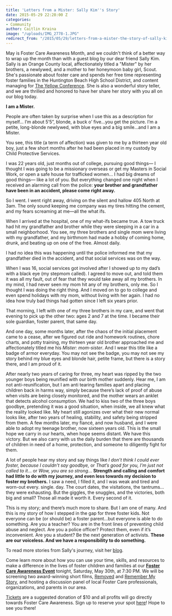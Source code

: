 ```yaml
---
title: 'Letters from a Mister: Sally Kim''s Story'
date: 2015-05-29 22:28:00 Z
categories:
- Community
author: Caitlin Kraina
image: "/uploads/IMG_2778-1.JPG"
redirect_from: "/2015/05/29/letters-from-a-mister-the-story-of-sally-kim/"
---
```


May is Foster Care Awareness Month, and we couldn't think of a better way to wrap up the month than with a guest blog by our dear friend Sally Kim. Sally is an Orange County local, affectionately titled a "Mister" by her brothers, a newlywed, and a mother to her honeymoon baby girl, Scout. She's passionate about foster care and spends her free time representing foster families in the Huntington Beach High School District, and content managing for [The Yellow Conference](http://yellowconference.com). She is also a wonderful story teller, and we are thrilled and honored to have her share her story with you all on our blog today.

<!-- more -->

**I am a Mister.** 

People are often taken by surprise when I use this as a description for myself… I’m about 5’5”, blonde, a buck o’ five…you get the picture. I’m a petite, long-blonde newlywed, with blue eyes and a big smile…and I am a Mister. 

You see, this title (a term of affection) was given to me by a thirteen year old boy, just a few short months after he had been placed in my custody by Child Protective Services. 

I was 22 years old, just months out of college, pursuing good things— I thought I was going to be a missionary overseas or get my Masters in Social Work, or open a safe house for trafficked women… I had big dreams of good things— like a lot of you. But everything changed one night when I received an alarming call from the police: **your brother and grandfather have been in an accident, please come right away.**

So I went. I went right away, driving on the silent and hallow 405 North at 3am. The only sound keeping me company was my tires hitting the cement, and my fears screaming at me—all the what ifs. 

When I arrived at the hospital, one of my what-ifs became true. A tow truck had hit my grandfather and brother while they were sleeping in a car in a small neighborhood. You see, my three brothers and single mom were living with my grandfather, and my birthmom had made a hobby of coming home, drunk, and beating up on one of the free. Almost daily. 

I had no idea this was happening until the police informed me that my grandfather died in the accident, and that social services was on the way. 

When I was 16, social services got involved after I showed up to my dad’s with a black eye (my stepmom called). I agreed to move out, and told them it was all my fault, out of fear that they would take away all my brothers. In my mind, I had never seen my mom hit any of my brothers, only me. So I thought I was doing the right thing. And I moved on to go to college and even spend holidays with my mom, without living with her again. I had no idea how truly bad things had gotten since I left six years prior. 

That morning, I left with one of my three brothers in my care, and went that evening to pick up the other two: ages 2 and 7 at the time. I became their sole guardian, foster parent, that same day. 

And one day, some months later, after the chaos of the initial placement came to a cease, after we figured out ride and homework routines, chore charts, and potty training, my thirteen year old brother approached me and affectionately titled me his *Mister: mom-sister*. And I wear this title like a badge of armor everyday. You may not see the badge, you may not see my story behind my blue eyes and blonde hair, petite frame, but there is a story there, and I am proud of it. 

After nearly two years of caring for three, my heart was ripped by the two younger boys being reunified with our birth mother suddenly. Hear me, I am not anti-reunification, but I am anti tearing families apart and placing children back in harms way, simply because there’s lack of proof of abuse when visits are being closely monitored, and the mother wears an anklet that detects alcohol consumption. We had to kiss two of the three boys goodbye, pretending it was a good situation, when inside, we all knew what the reality looked like. My heart still agonizes over what their new normal looks like, after two years of healing, stability, and safety being stripped from them. A few months later, my fiancé, and now husband, and I were able to adopt my teenage brother, now sixteen years old. This is the small hope we carry in our hearts, when hope seems distant. We have this victory. But we also carry with us the daily burden that there are thousands of children in need of a home, protection, and someone to diligently fight for them.

A lot of people hear my story and say things like *I don’t think I could ever foster, because I couldn’t say goodbye,* or *That’s good for you, I’m just not called to it*… or *Wow, you are so strong*… **Strength and calling and comfort had little to do with my journey, and even less towards my decision to foster my brothers.** I saw a need, I filled it, and I was weak and tired and worn-out every. single. day. The court dates, the visitations, the tantrums…they were exhausting. But the giggles, the snuggles, and the victories, both big and small? Those all made it worth it. Every second of it. 

This is my story; and there’s much more to share. But I am one of many. And this is my story of how I stepped in the gap for three foster kids. Not everyone can be (or should be) a foster parent…but everyone is able to do something. Are you a teacher? You are in the front lines of preventing child abuse and neglect. Are you a police officer? Protect them, even if it’s inconvenient. Are you a student? Be the next generation of activists. **These are our voiceless. And we have a responsibility to do something.**  

To read more stories from Sally's journey,  visit her [blog](http://lettersfromamister.tumblr.com). 

Come learn more about how you can use your time, skills, and resources to make a difference in the lives of foster children and families at our [**Foster Care Awareness Event**](http://wayfare.ticketleap.com/removed-and-remember-film-screening-and-panel/) tonight, Saturday, May 30th, at 7:30 PM. We will be screening two award-winning short films, [Removed](https://www.youtube.com/watch?v=E_zaoQFWeLs) and [Remember My Story](https://www.youtube.com/watch?v=kcWvCTQxqTw), and hosting a discussion panel of local Foster Care professionals, organizations, and parents in our area. 

[Tickets](http://wayfare.ticketleap.com/removed-and-remember-film-screening-and-panel/) are a suggested donation of $10 and all profits will go directly towards Foster Care Awareness. Sign up to reserve your spot [here](http://wayfare.ticketleap.com/removed-and-remember-film-screening-and-panel/)! Hope to see you there!